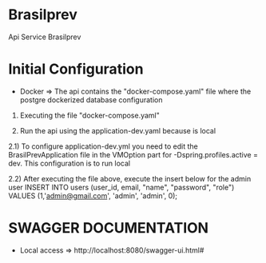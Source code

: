 # Brasilprev
Api Service Brasilprev

# Initial Configuration

* Docker => The api contains the "docker-compose.yaml" file where the postgre dockerized database configuration

1) Executing the file "docker-compose.yaml"

2) Run the api using the application-dev.yaml because is local

2.1) To configure application-dev.yml you need to edit the BrasilPrevApplication file in the VMOption part for -Dspring.profiles.active = dev. This configuration is to run local

2.2) After executing the file above, execute the insert below for the admin user INSERT INTO users (user_id, email, "name", "password", "role") VALUES (1,'admin@gmail.com', 'admin', 'admin', 0);

# SWAGGER DOCUMENTATION
* Local access => http://localhost:8080/swagger-ui.html#




  
